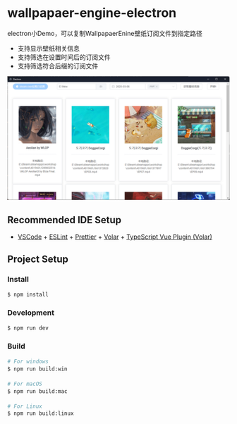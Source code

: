 # wallpapaer-engine-electron

electron小Demo，可以复制WallpapaerEnine壁纸订阅文件到指定路径
* 支持显示壁纸相关信息
* 支持筛选在设置时间后的订阅文件
* 支持筛选符合后缀的订阅文件

![alt text](img/image.png)

## Recommended IDE Setup

- [VSCode](https://code.visualstudio.com/) + [ESLint](https://marketplace.visualstudio.com/items?itemName=dbaeumer.vscode-eslint) + [Prettier](https://marketplace.visualstudio.com/items?itemName=esbenp.prettier-vscode) + [Volar](https://marketplace.visualstudio.com/items?itemName=Vue.volar) + [TypeScript Vue Plugin (Volar)](https://marketplace.visualstudio.com/items?itemName=Vue.vscode-typescript-vue-plugin)

## Project Setup

### Install

```bash
$ npm install
```

### Development

```bash
$ npm run dev
```

### Build

```bash
# For windows
$ npm run build:win

# For macOS
$ npm run build:mac

# For Linux
$ npm run build:linux
```
